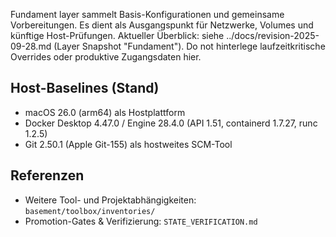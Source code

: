 Fundament layer sammelt Basis-Konfigurationen und gemeinsame Vorbereitungen.
Es dient als Ausgangspunkt für Netzwerke, Volumes und künftige Host-Prüfungen.
Aktueller Überblick: siehe ../docs/revision-2025-09-28.md (Layer Snapshot "Fundament").
Do not hinterlege laufzeitkritische Overrides oder produktive Zugangsdaten hier.

## Host-Baselines (Stand)
- macOS 26.0 (arm64) als Hostplattform
- Docker Desktop 4.47.0 / Engine 28.4.0 (API 1.51, containerd 1.7.27, runc 1.2.5)
- Git 2.50.1 (Apple Git-155) als hostweites SCM-Tool

## Referenzen
- Weitere Tool- und Projektabhängigkeiten: `basement/toolbox/inventories/`
- Promotion-Gates & Verifizierung: `STATE_VERIFICATION.md`
